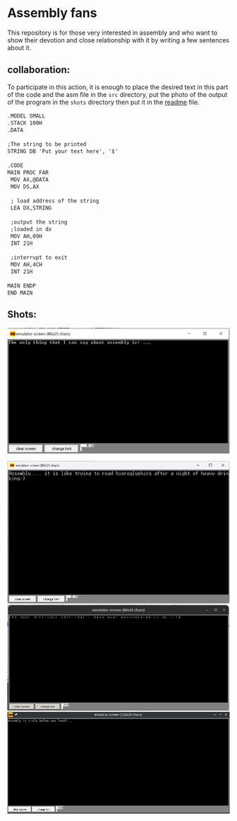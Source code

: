 # Assembly fans

This repository is for those very interested in assembly and who want to show their devotion and close relationship with it by writing a few sentences about it.

## collaboration:
To participate in this action, it is enough to place the desired text in this part of the code and the asm file in the `src` directory, put the photo of the output of the program in the `shots` directory then put it in the [readme](README.md) file.
```assembly
.MODEL SMALL  
.STACK 100H  
.DATA  
  
;The string to be printed  
STRING DB 'Put your text here', '$'
  
.CODE  
MAIN PROC FAR  
 MOV AX,@DATA  
 MOV DS,AX  
  
 ; load address of the string  
 LEA DX,STRING  
  
 ;output the string 
 ;loaded in dx  
 MOV AH,09H 
 INT 21H  
  
 ;interrupt to exit
 MOV AH,4CH 
 INT 21H  
  
MAIN ENDP  
END MAIN
```



## Shots:
![](shots/1.png)
<br>

![](shots/2.png)
<br>
![](shots/3.png)
<br>
![](shots/4.png)
